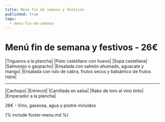 ```yaml
---
title: Menú fin de semana y festivos
published: true
tags:
  - menu-fin-de-semana
---
```



# Menú fin de semana y festivos - 26€

|Trigueros a la plancha|
|Pisto castellano con huevo|
|Sopa castellana|
|Salmorejo o gazpacho|
|Ensalada con salmón ahumado, aguacate y mango|
|Ensalada con rulo de cabra, frutos secos y balsámico de frutos rojos|

------

|Cachopo|
|Entrecot|
|Carrillada en salsa|
|Rabo de toro al vino tinto|
|Emperador a la plancha|

<!-- |Cordero asado|eligiendo este segundo plato se añade 10€ al menú, en total 34€| -->

26€ - Vino, gaseosa, agua y postre incluidos

{% include footer-menu.md %}
